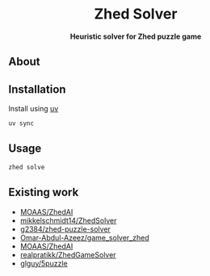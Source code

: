 <div align="center">
  <h1>Zhed Solver</h1>

  <p>
    <strong>Heuristic solver for Zhed puzzle game</strong>
  </p>
</div>

## About

## Installation

Install using [uv](https://docs.astral.sh/uv)

```bash
uv sync
```

## Usage

```bash
zhed solve
```

## Existing work

- [MOAAS/ZhedAI](https://github.com/MOAAS/ZhedAI)
- [mikkelschmidt14/ZhedSolver](https://github.com/mikkelschmidt14/ZhedSolver)
- [g2384/zhed-puzzle-solver](https://github.com/g2384/zhed-puzzle-solver)
- [Omar-Abdul-Azeez/game_solver_zhed](https://github.com/Omar-Abdul-Azeez/game_solver_zhed)
- [MOAAS/ZhedAI](https://github.com/MOAAS/ZhedAI)
- [realpratikk/ZhedGameSolver](https://github.com/realpratikk/ZhedGameSolver)
- [glguy/5puzzle](https://github.com/glguy/5puzzle)
